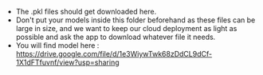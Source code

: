 * The .pkl files should get downloaded here.
* Don't put your models inside this folder beforehand as these files can be large in size, and we want to keep our cloud deployment as light as possible and ask the app to download whatever file it needs.
* You will find model here : https://drive.google.com/file/d/1e3WiywTwk68zDdCL9dCf-1X1dFTfuvnf/view?usp=sharing
